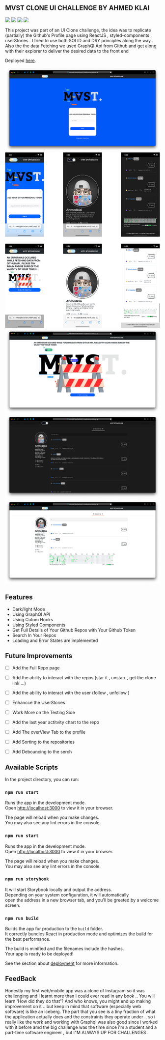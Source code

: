 ## MVST CLONE UI CHALLENGE BY AHMED KLAI


![](https://img.shields.io/badge/Code-React-informational?style=flat&logo=react&color=61DAFB)  ![](https://img.shields.io/website-up-down-green-red/http/monip.org.svg)  ![](https://badgen.net/badge/HiredByMVST/YES/green?icon=github)  ![](https://badgen.net/badge/UpForChallenges/ALWAYS/blue?icon=github)

This project was part of an UI Clone challenge, the idea was to replicate (partially) the Github's Profile page using ReactJS , styled-components , userStories . I tried to use both SOLID and DRY principles along the way .
Also the the data Fetching we used GraphQl Api from Github and get along with their explorer to deliver the desired data to the front end 


Deployed [here](https://638cf15e1c52d84f49601a53--mvstgithubclone.netlify.app).


![plot](./src/assets/images/1.png)
![plot](./src/assets/images/mobile.png)
![plot](./src/assets/images/2.png)
![plot](./src/assets/images/3.png)
![plot](./src/assets/images/4.png)


## Features

- Dark/light Mode
- Using GraphQl API
- Using Cutom Hooks
- Using Styled Components 
- Get Full Details of  Your Github Repos with Your Github Token
- Search In Your Repos 
- Loading and Error States are implemented


## Future Improvements 
- [ ] Add the Full Repo page 
- [ ] Add the ability to interact with the repos (star it , unstarr , get the clone link ...)
- [ ] Add the ability to interact with the user (follow , unfollow )
- [ ] Enhancce the UserStories 
- [ ] Work More on the Testing Side 
- [ ] Add the last year actitvity chart to the repo 
- [ ] Add The overView Tab to the profile
- [ ] Add Sorting to the repositories 
- [ ] Add Debouncing to the serch



## Available Scripts

In the project directory, you can run:

### `npm run start`

Runs the app in the development mode.\
Open [http://localhost:3000](http://localhost:3000) to view it in your browser.

The page will reload when you make changes.\
You may also see any lint errors in the console.

### `npm run start`

Runs the app in the development mode.\
Open [http://localhost:3000](http://localhost:3000) to view it in your browser.

The page will reload when you make changes.\
You may also see any lint errors in the console.

### `npm run storybook`

It will start Storybook locally and output the address.\
Depending on your system configuration, it will automatically \
open the address in a new browser tab, and you'll be greeted by a welcome screen.

### `npm run build`

Builds the app for production to the `build` folder.\
It correctly bundles React in production mode and optimizes the build for the best performance.

The build is minified and the filenames include the hashes.\
Your app is ready to be deployed!

See the section about [deployment](https://facebook.github.io/create-react-app/docs/deployment) for more information.

## FeedBack 

Honestly my first web/mobile app was a clone of Instagram so it was challenging and I learnt more than I could ever read in any book .. You will learn 'How did they do that'? And who knows, you might end up making improvement on it .. but keep in mind that software (especially web software) is like an iceberg. The part that you see is a tiny fraction of what the application actually does and the constraints they operate under .. so i really like the work and working with Graphql was also good since i worked with it before amd the big challenge was the time since i'm a student and a part-time software engineer , but I"M ALWAYS UP FOR CHALLENGES . 





